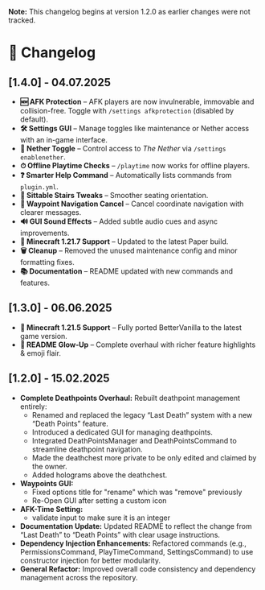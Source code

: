 **Note:** This changelog begins at version 1.2.0 as earlier changes were not tracked.

# 📜 Changelog

## [1.4.0] - 04.07.2025

- **🆕 AFK Protection** – AFK players are now invulnerable, immovable and collision-free. Toggle with `/settings afkprotection` (disabled by default).
- **🛠 Settings GUI** – Manage toggles like maintenance or Nether access with an in-game interface.
- **🌋 Nether Toggle** – Control access to _The Nether_ via `/settings enablenether`.
- **⏱ Offline Playtime Checks** – `/playtime` now works for offline players.
- **❓ Smarter Help Command** – Automatically lists commands from `plugin.yml`.
- **💺 Sittable Stairs Tweaks** – Smoother seating orientation.
- **🧭 Waypoint Navigation Cancel** – Cancel coordinate navigation with clearer messages.
- **🔊 GUI Sound Effects** – Added subtle audio cues and async improvements.
- **🚀 Minecraft 1.21.7 Support** – Updated to the latest Paper build.
- **🗑️ Cleanup** – Removed the unused maintenance config and minor formatting fixes.
- **📚 Documentation** – README updated with new commands and features.

## [1.3.0] - 06.06.2025

- **🚀 Minecraft 1.21.5 Support** – Fully ported BetterVanilla to the latest game version.
- **📝 README Glow‑Up** – Complete overhaul with richer feature highlights & emoji flair.

## [1.2.0] - 15.02.2025

- **Complete Deathpoints Overhaul:** Rebuilt deathpoint management entirely:
  - Renamed and replaced the legacy “Last Death” system with a new “Death Points” feature.
  - Introduced a dedicated GUI for managing deathpoints.
  - Integrated DeathPointsManager and DeathPointsCommand to streamline deathpoint navigation.
   - Made the deathchest more private to be only edited and claimed by the owner.
  - Added holograms above the deathchest.
- **Waypoints GUI:**
  - Fixed options title for "rename" which was "remove" previously
  - Re-Open GUI after setting a custom icon
- **AFK-Time Setting:**
  - validate input to make sure it is an integer
- **Documentation Update:** Updated README to reflect the change from “Last Death” to “Death Points” with clear usage instructions.
- **Dependency Injection Enhancements:** Refactored commands (e.g., PermissionsCommand, PlayTimeCommand, SettingsCommand) to use constructor injection for better modularity.
- **General Refactor:** Improved overall code consistency and dependency management across the repository.

